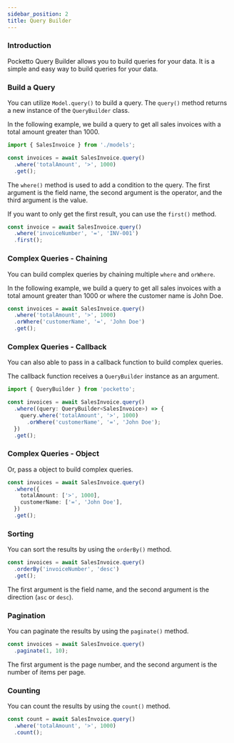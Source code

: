 ```yaml
---
sidebar_position: 2
title: Query Builder
---
```


### Introduction

Pocketto Query Builder allows you to build queries for your data. It is a simple and easy way to build queries for your data.

### Build a Query

You can utilize `Model.query()` to build a query. The `query()` method returns a new instance of the `QueryBuilder` class.

In the following example, we build a query to get all sales invoices with a total amount greater than 1000.

```ts
import { SalesInvoice } from './models';

const invoices = await SalesInvoice.query()
  .where('totalAmount', '>', 1000)
  .get();
```

The `where()` method is used to add a condition to the query. The first argument is the field name, the second argument is the operator, and the third argument is the value.

If you want to only get the first result, you can use the `first()` method.

```ts
const invoice = await SalesInvoice.query()
  .where('invoiceNumber', '=', 'INV-001')
  .first();
```

### Complex Queries - Chaining

You can build complex queries by chaining multiple `where` and `orWhere`.

In the following example, we build a query to get all sales invoices with a total amount greater than 1000 or where the customer name is John Doe.

```ts
const invoices = await SalesInvoice.query()
  .where('totalAmount', '>', 1000)
  .orWhere('customerName', '=', 'John Doe')
  .get();
```

### Complex Queries - Callback

You can also able to pass in a callback function to build complex queries.

The callback function receives a `QueryBuilder` instance as an argument.

```ts
import { QueryBuilder } from 'pocketto';

const invoices = await SalesInvoice.query()
  .where((query: QueryBuilder<SalesInvoice>) => {
    query.where('totalAmount', '>', 1000)
      .orWhere('customerName', '=', 'John Doe');
  })
  .get();
```

### Complex Queries - Object

Or, pass a object to build complex queries.

```ts
const invoices = await SalesInvoice.query()
  .where({
    totalAmount: ['>', 1000],
    customerName: ['=', 'John Doe'],
  })
  .get();
```

### Sorting

You can sort the results by using the `orderBy()` method.

```ts
const invoices = await SalesInvoice.query()
  .orderBy('invoiceNumber', 'desc')
  .get();
```

The first argument is the field name, and the second argument is the direction (`asc` or `desc`).

### Pagination

You can paginate the results by using the `paginate()` method.

```ts
const invoices = await SalesInvoice.query()
  .paginate(1, 10);
```

The first argument is the page number, and the second argument is the number of items per page.

### Counting

You can count the results by using the `count()` method.

```ts
const count = await SalesInvoice.query()
  .where('totalAmount', '>', 1000)
  .count();
```
